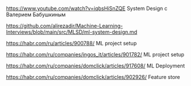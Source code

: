 
https://www.youtube.com/watch?v=iqbsHiSnZQE System Design с Валерием Бабушкиным

https://github.com/alirezadir/Machine-Learning-Interviews/blob/main/src/MLSD/ml-system-design.md

https://habr.com/ru/articles/900788/ ML project setup

https://habr.com/ru/companies/ingos_it/articles/901782/ ML project setup

https://habr.com/ru/companies/domclick/articles/917608/ ML Deployment

https://habr.com/ru/companies/domclick/articles/902926/ Feature store

